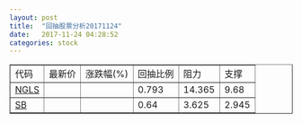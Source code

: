 ```yaml
---
layout: post
title:  "回抽股票分析20171124"
date:   2017-11-24 04:28:52
categories: stock
---
```

<script type="text/javascript">
var stockList = []
stockList.push('gb_ngls');
stockList.push('gb_sb');
</script>
<table border="1">
 <tr>
 <td>代码</td>
 <td>最新价</td>
 <td>涨跌幅(%)</td>
 <td>回抽比例</td>
 <td>阻力</td>
 <td>支撑</td>
</tr>
  <tr id="ngls">
  <td><a href="http://stock.finance.sina.com.cn/usstock/quotes/NGLS.html" target="_blank">NGLS</a></td><td></td><td></td><td>0.793</td><td>14.365</td><td>9.68</td></tr>
  <tr id="sb">
  <td><a href="http://stock.finance.sina.com.cn/usstock/quotes/SB.html" target="_blank">SB</a></td><td></td><td></td><td>0.64</td><td>3.625</td><td>2.945</td></tr>
</table>
